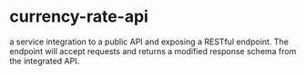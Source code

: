 # currency-rate-api
a service integration to a public API and exposing a RESTful endpoint. The endpoint will accept requests and returns a modified response schema from the integrated API.
